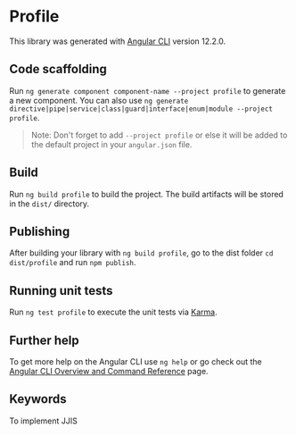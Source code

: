 # Profile

This library was generated with [Angular CLI](https://github.com/angular/angular-cli) version 12.2.0.

## Code scaffolding

Run `ng generate component component-name --project profile` to generate a new component. You can also use `ng generate directive|pipe|service|class|guard|interface|enum|module --project profile`.
> Note: Don't forget to add `--project profile` or else it will be added to the default project in your `angular.json` file. 

## Build

Run `ng build profile` to build the project. The build artifacts will be stored in the `dist/` directory.

## Publishing

After building your library with `ng build profile`, go to the dist folder `cd dist/profile` and run `npm publish`.

## Running unit tests

Run `ng test profile` to execute the unit tests via [Karma](https://karma-runner.github.io).

## Further help

To get more help on the Angular CLI use `ng help` or go check out the [Angular CLI Overview and Command Reference](https://angular.io/cli) page.

## Keywords 

To implement JJIS
